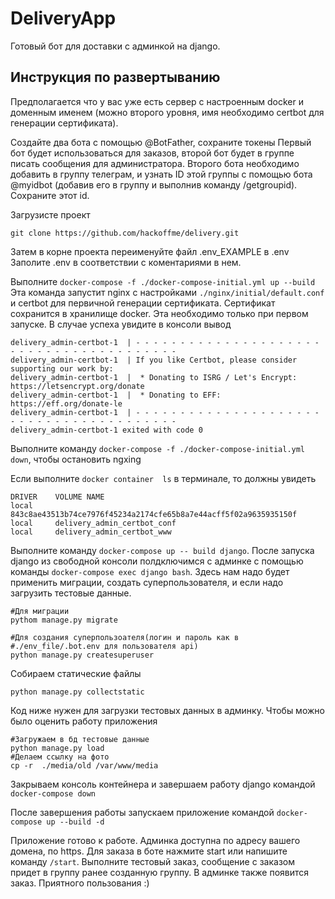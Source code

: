 # DeliveryApp
Готовый бот для доставки с админкой на django. 

## Инструкция по развертыванию 
Предполагается что у вас уже есть сервер с настроенным docker и доменным именем (можно второго уровня, имя необходимо certbot для генерации сертификата).

Создайте два бота с помощью @BotFather, сохраните токены
Первый бот будет использоваться для заказов, второй бот будет в группе писать сообщения для администратора.
Второго бота необходимо добавить в группу телеграм, и узнать ID этой группы с помощью бота @myidbot (добавив его в группу и выполнив команду /getgroupid). Сохраните этот id.

Загрузисте проект
```
git clone https://github.com/hackoffme/delivery.git
```
Затем в корне проекта переименуйте файл .env_EXAMPLE в .env
Заполите .env в соответствии с коментариями в нем.

Выполните `docker-compose -f ./docker-compose-initial.yml up --build`
Эта команда запустит nginx с настройками `./nginx/initial/default.conf` и certbot для первичной генерации сертификата. Сертификат сохранится в хранилище docker. Эта необходимо только при первом запуске. 
В случае успеха увидите в консоли вывод 
```
delivery_admin-certbot-1  | - - - - - - - - - - - - - - - - - - - - - - - - - - - - - - - - - - - - - - - -
delivery_admin-certbot-1  | If you like Certbot, please consider supporting our work by:
delivery_admin-certbot-1  |  * Donating to ISRG / Let's Encrypt:   https://letsencrypt.org/donate
delivery_admin-certbot-1  |  * Donating to EFF:                    https://eff.org/donate-le
delivery_admin-certbot-1  | - - - - - - - - - - - - - - - - - - - - - - - - - - - - - - - - - - - - - - - -
delivery_admin-certbot-1 exited with code 0
```

Выполните команду `docker-compose -f ./docker-compose-initial.yml down`, чтобы остановить ngxing

Если выполните `docker container  ls` в терминале, то должны увидеть
```
DRIVER    VOLUME NAME
local     843c8ae43513b74ce7976f45234a2174cfe65b8a7e44acff5f02a9635935150f
local     delivery_admin_certbot_conf
local     delivery_admin_certbot_www
```

Выполните команду `docker-compose up -- build django`.
После запуска django из свободной консоли полдключимся с админке с помощью команды `docker-compose exec django bash`.
Здесь нам надо будет применить миграции, создать суперпользователя, и если надо загрузить тестовые данные.
```
#Для миграции
pythom manage.py migrate

#Для создания суперпользоателя(логин и пароль как в 
#./env_file/.bot.env для пользователя api)
python manage.py createsuperuser
```
Собираем статические файлы
```
python manage.py collectstatic
```
Код ниже нужен для загрузки тестовых данных в админку. Чтобы можно было оценить работу приложения

```
#Загружаем в бд тестовые данные
python manage.py load
#Делаем ссылку на фото
cp -r  ./media/old /var/www/media
```

Закрываем консоль контейнера и завершаем работу django командой `docker-compose down`

После завершения работы запускаем приложение командой `docker-compose up --build -d`

Приложение готово к работе. 
Админка доступна по адресу вашего домена, по https.
Для заказа в боте нажмите start или напишите команду `/start`.
Выполните тестовый заказ, сообщение с заказом придет в группу ранее созданную группу. В админке также появится заказ. Приятного пользования :)
